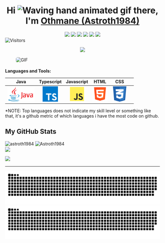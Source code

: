 <!--
**Astroth1984/Astroth1984** is a ✨ _special_ ✨ repository because its `README.md` (this file) appears on your GitHub profile.

Here are some ideas to get you started:

- 🔭 I’m currently working on ...
- 🌱 I’m currently learning ...
- 👯 I’m looking to collaborate on ...
- 🤔 I’m looking for help with ...
- 💬 Ask me about ...
- 📫 How to reach me: ...
- 😄 Pronouns: ...
- ⚡ Fun fact: ...
-->

<!-- <p align="center">
<a href="https://codepen.io/astroth1984" target="blank"><img align="center" src="https://cdn.jsdelivr.net/npm/simple-icons@3.0.1/icons/codepen.svg" alt="astroth1984" height="30" width="30" /></a>
  <a href="https://codesandbox.io/dashboard/home?workspace=fcd9c835-d4e5-4930-9e6d-ac0ea4f9c61e" target="blank"><img align="center" src="https://cdn.jsdelivr.net/npm/simple-icons@3.0.1/icons/codesandbox.svg" alt="astroth1984" height="30" width="30" /></a>
<a href="https://stackoverflow.com/users/10167565/elmounir-othmane" target="blank"><img align="center" src="https://cdn.jsdelivr.net/npm/simple-icons@3.0.1/icons/stackoverflow.svg" alt="astroth1984" height="30" width="30" /></a>
<a href="https://www.linkedin.com/in/el-mounir-othmane-21ab46147/" target="blank"><img align="center" src="https://cdn.jsdelivr.net/npm/simple-icons@3.0.1/icons/linkedin.svg" alt="el-mounir-othmane" height="30" width="30" /></a>
</p><br/> -->


<!-- <img alt="Visitors" src="https://komarev.com/ghpvc/?username=Astroth1984&style=flat&labelColor=black&logo=github&label=PROFILE+VIEWS&color=29bf12"/>
<img alt="Last Commit" src="https://img.shields.io/github/last-commit/Astroth1984/Astroth1984?logo=markdown&label=LAST+UPDATE&color=29bf12&style=flat">

- 👨‍💻 All of my latest projects are available at [astroth1984.netlify.app](https://astroth1984.netlify.app/)

- 📫  **othmane.elmn@gmail.com**

 -->

<!-- ### Stats

[![Astroth1984 GitHub stats](https://github-readme-stats.vercel.app/api?username=Astroth1984&count_private=true&show_icons=true&theme=chartreuse-dark)](https://github.com/Astroth1984)|[![Top Langs](https://github-readme-stats.vercel.app/api/top-langs/?username=Astroth1984&layout=compact&theme=chartreuse-dark)](https://github.com/Astroth1984)

 -->
<!-- ### Languages

![TypeScript](https://img.shields.io/badge/-TypeScript-000?&logo=TypeScript)
![JavaScript](https://img.shields.io/badge/-JavaScript-000?&logo=JavaScript)
![C](https://img.shields.io/badge/-C-000?&logo=C)
![Java](https://img.shields.io/badge/-Java-000?&logo=Java&logoColor=007396)
![C++](https://img.shields.io/badge/-C++-000?&logo=c%2b%2b&logoColor=00599C)
![SQL](https://img.shields.io/badge/-SQL-000?&logo=MySQL)

 -->

<!-- ### Front-End Frameworks

![Angular](https://img.shields.io/badge/-Angular-000?&logo=Angular)
![React.js](https://img.shields.io/badge/-React-000?&logo=React)
![Redux](https://img.shields.io/badge/-Redux-000?&logo=Redux)

### Back-End Frameworks
![Node.js](https://img.shields.io/badge/-Node.js-000?&logo=node.js)
![Express](https://img.shields.io/badge/-Express-000?&logo=express)
![Springboot](https://img.shields.io/badge/-Springboot-000?&logo=Springboot)

### DataBases
![Mongodb](https://img.shields.io/badge/-Mongodb-000?&logo=Mongodb)
![Postgresql](https://img.shields.io/badge/-Postgresql-000?&logo=Postgresql)
![Elasticsearch](https://img.shields.io/badge/-Elasticsearch-000?&logo=Elasticsearch)
![Oracle](https://img.shields.io/badge/-Oracle-000?&logo=Oracle)

### Tools
![Postman](https://img.shields.io/badge/-Postman-000?&logo=Postman)
![Swagger](https://img.shields.io/badge/-Swagger-000?&logo=Swagger)
![VScode](https://img.shields.io/badge/-VScode-000?&logo=VisualStudio)
![AndroidStudio](https://img.shields.io/badge/-AndroidStudio-000?&logo=Android)

### OS
![Linux](https://img.shields.io/badge/-Linux-000?&logo=Linux)
![Windows](https://img.shields.io/badge/-Windows-000?&logo=Windows)

 -->
<!-- <b>🔥 Github Streaks</b>
<p align="center"><img src="https://github-readme-streak-stats.herokuapp.com/?user=Astroth1984&theme=black-ice&hide_border=true&stroke=0000&background=0D1117&ring=29bf12&fire=29bf12&currStreakLabel=29bf12&bg_color=30,e96443,904e95&title_color=fff&text_color=fff" alt="Astroth1984" /></p> -->


<!--
**tarikmanoar/tarikmanoar** is a ✨ _special_ ✨ repository because its `README.md` (this file) appears on your GitHub profile.
Here are some ideas to get you started:
- 🔭 I’m currently working on ...
- 🌱 I’m currently learning ...
- 👯 I’m looking to collaborate on ...
- 🤔 I’m looking for help with ...
- 💬 Ask me about ...
- 📫 How to reach me: ...
- 😄 Pronouns: ...
- ⚡ Fun fact: ...
-->





<h1 align="center" >Hi <img src="https://raw.githubusercontent.com/nixin72/nixin72/master/wave.gif" 
         alt="Waving hand animated gif"
         height="45"
                            width="45" /> there, I'm <a href="https://github.com/Astroth1984"> Othmane (Astroth1984)</a> </h1>
<div align="center">
<a href="mailto:othmane.elmn@gmail.com"><img src="https://img.shields.io/badge/-Mail Me-D14836?style=flat&logo=Gmail&logoColor=white"/></a>
<a href="https://astroth1984.netlify.app/"><img src="https://img.shields.io/badge/Website-3b5998?style=flat-square&logo=google-chrome&logoColor=white"/></a>
<a href="https://www.linkedin.com/in/othmane-el-mounir-21ab46147/"><img src="https://img.shields.io/badge/-LinkedIn-blue?style=flat-square&logo=Linkedin&logoColor=white"/></a>
<a href="https://twitter.com/"><img src="https://img.shields.io/badge/-Twitter-1ca0f1?style=flat-square&labelColor=1ca0f1&logo=twitter&logoColor=white"/></a>
<a href="https://gitlab.com/"><img src="https://img.shields.io/badge/-GitLab-F29111?style=flat-square&labelColor=F29111&logo=gitlab&logoColor=white"/></a>
<a href="https://join.skype.com/"><img src="https://img.shields.io/badge/-Skype-00aff0?style=flat&logo=skype&logoColor=white"/></a>
</div>


<!-- ![visitors](https://visitor-badge.laobi.icu/badge?page_id=tarikmanoar.tarikmanoar) -->
<img alt="Visitors" src="https://komarev.com/ghpvc/?username=Astroth1984&style=flat&labelColor=black&logo=github&label=PROFILE+VIEWS&color=29bf12"/>

<br />

<p align='center'>
    <img src="https://gidigi.com/cdn/love.gif">
</p>

<p style="display: flex; justify-contect: space-between;">
<img style="border-radius: 5px; margin: 0 0 5px 35px;" alt="GIF" width="100%" src="relax.gif" />
</p>





**Languages and Tools:**  


 


 


| Java | Typescript  |  Javascript | HTML  | CSS  |  |
|:-:|:-:|:-:|:-:|:-:|---|
|  <code><img height="50" src="icons/Java_logo.png"></code> |  <code><img height="50" src="icons/ts.png"></code>  | <code><img height="50" src="icons/js.png"></code>  |  <code><img height="50" src="icons/html.png"></code> |  <code><img height="50" src="icons/css.png"></code> | |



*NOTE: Top languages does not indicate my skill level or something like that, it's a github metric of which languages i have the most code on github.


<!-- <a href="https://github.com/Astroth1984" target="_blank">
  <img align="center" src="https://github-readme-stats.vercel.app/api?username=Astroth1984&show_icons=true&theme=radical&line_height=27" alt="Astroth1984's github stats" style="width: 685px;" />
</a> -->
<!-- <a href="https://github.com/Astroth1984" target="_blank">
  <img align="center" src="https://github-readme-stats.vercel.app/api/pin/?username=Astroth1984&repo=html&theme=radical" />
</a>    
<a href="https://github.com/Astroth1984" target="_blank">
  <img align="center" src="https://github-readme-stats.vercel.app/api/pin/?username=Astroth1984&repo=kajki&theme=radical" />
</a> -->


<!-- | [![](https://github-readme-stats.vercel.app/api/top-langs/?username=tarikmanoar&theme=radical)](https://github.com/tarikmanoar, "Manoar's Github")  |  [![Tarik Manoar Github](https://github-readme-stats.vercel.app/api?username=tarikmanoar&show_icons=true&theme=radical&line_height=40 "Tarik Manoar Github")](https://github.com/tarikmanoar "Manoar's Github") |
| :------------: | :------------: | -->


## My GitHub Stats
<div>
<img align="center" width="49%" src="https://github-readme-streak-stats.herokuapp.com/?user=Astroth1984&theme=chartreuse-dark" alt="astroth1984" />
<img align="center" width="49%"  src="https://github-readme-stats.vercel.app/api?username=Astroth1984&show_icons=true&locale=en&theme=chartreuse-dark" alt="Astroth1984" />
</div>
<a href="https://github.com/Astroth1984" target="_blank">
  <img align="center" src="https://github-readme-stats.vercel.app/api/top-langs/?username=Astroth1984&theme=chartreuse-dark" />
</a> 
<br>


![](https://activity-graph.herokuapp.com/graph?username=Astroth1984&theme=redical)


<hr>

![github contribution grid snake animation](https://raw.githubusercontent.com/platane/platane/output/github-contribution-grid-snake-dark.svg#gh-dark-mode-only)![github contribution grid snake animation](https://raw.githubusercontent.com/platane/platane/output/github-contribution-grid-snake.svg#gh-light-mode-only)









